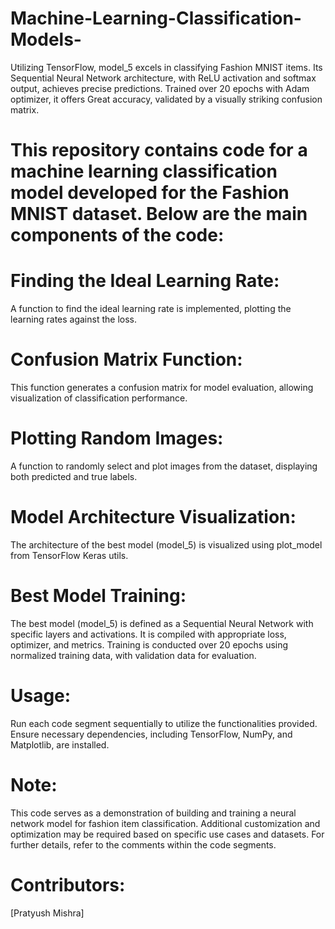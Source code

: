 # Machine-Learning-Classification-Models-
Utilizing TensorFlow, model_5 excels in classifying Fashion MNIST items. Its Sequential Neural Network architecture, with ReLU activation and softmax output, achieves precise predictions. Trained over 20 epochs with Adam optimizer, it offers Great accuracy, validated by a visually striking confusion matrix.

# This repository contains code for a machine learning classification model developed for the Fashion MNIST dataset. Below are the main components of the code:

# Finding the Ideal Learning Rate:
A function to find the ideal learning rate is implemented, plotting the learning rates against the loss.

# Confusion Matrix Function:
This function generates a confusion matrix for model evaluation, allowing visualization of classification performance.

# Plotting Random Images:
A function to randomly select and plot images from the dataset, displaying both predicted and true labels.

# Model Architecture Visualization:
The architecture of the best model (model_5) is visualized using plot_model from TensorFlow Keras utils.

# Best Model Training:
The best model (model_5) is defined as a Sequential Neural Network with specific layers and activations.
It is compiled with appropriate loss, optimizer, and metrics.
Training is conducted over 20 epochs using normalized training data, with validation data for evaluation.

# Usage:
Run each code segment sequentially to utilize the functionalities provided.
Ensure necessary dependencies, including TensorFlow, NumPy, and Matplotlib, are installed.

# Note:
This code serves as a demonstration of building and training a neural network model for fashion item classification.
Additional customization and optimization may be required based on specific use cases and datasets.
For further details, refer to the comments within the code segments.

# Contributors:
[Pratyush Mishra]
